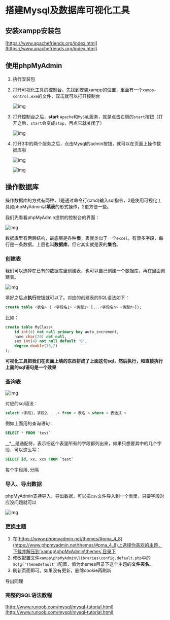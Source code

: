 # 搭建Mysql及数据库可视化工具

## 安装xampp安装包

[https://www.apachefriends.org/index.html](https://www.apachefriends.org/index.html)

## 使用phpMyAdmin

1. 执行安装包
2. 打开可视化工具的控制台。先找到安装xampp的位置，里面有一个`xampp-control.exe`的文件，双击就可以打开控制台

    ![img](F:\private\lesson\python_lessson_for_gf\python_lessons\cources\20190106\img\controll.png)

3. 打开控制台之后，**start** `Apache`和`MySQL`服务，就是点击右侧的`start`按钮（打开之后，`start`会变成`stop`，再点它就关闭了）

    ![img](F:\private\lesson\python_lessson_for_gf\python_lessons\cources\20190106\img\controll-panel.png)

4. 打开3中的两个服务之后，点击Mysql的admin按钮，就可以在页面上操作数据库啦

    ![img](F:\private\lesson\python_lessson_for_gf\python_lessons\cources\20190106\img\web-start.png)

    ![img](F:\private\lesson\python_lessson_for_gf\python_lessons\cources\20190106\img\web-panel.png)

## 操作数据库

操作数据库的方式有两种，1是通过命令行(cmd)输入sql指令，2是使用可视化工具如phpMyAdmin以**填表**的形式操作，2更方便一些。

我们先看看phpMyAdmin提供的控制台的界面：

![img](F:\private\lesson\python_lessson_for_gf\python_lessons\cources\20190106\img\interface.png)

数据库里有两层结构，最底层是各种**表**，表就类似于一个`excel`，有很多字段，每行是一条数据。上层也叫**数据库**，但它其实就是表的**集合**。

### 创建表

我们可以选择在已有的数据库里创建表，也可以自己创建一个数据库，再在里面创建表。

![img](F:\private\lesson\python_lessson_for_gf\python_lessons\cources\20190106\img\createtable.png)

填好之后点**执行**按钮就可以了。对应的创建表的SQL语法如下：

```sql
create table <表名> ( <字段名1> <类型1> [,..<字段名n> <类型n>]);
```

比如：

```sql
create table MyClass(
    id int(4) not null primary key auto_increment,
    name char(20) not null,
    sex int(4) not null default '0',
    degree double(16,2)
);
```

**可视化工具把我们在页面上填的东西拼成了上面这句sql，然后执行，和直接执行上面的sql语句是一个效果**

### 查询表

![img](F:\private\lesson\python_lessson_for_gf\python_lessons\cources\20190106\img\selecttable.png)

对应的sql语法：

```sql
select <字段1，字段2，...> from < 表名 > where < 表达式 >
```

例如上面用的查询语句：

```sql
SELECT * FROM `test`
```

__*__是通配符，表示把这个表里所有的字段都列出来，如果只想要其中的几个字段，可以这么写：

```sql
SELECT id, xx, xxx FROM `test`
```

每个字段用`,`分隔

### 导入、导出数据

phpMyAdmin支持导入、导出数据，可以把`csv`文件导入到一个表里，只要字段对应没问题就可以

![img](F:\private\lesson\python_lessson_for_gf\python_lessons\cources\20190106\img\import.png)

### 更换主题

1. 在[https://www.phpmyadmin.net/themes/#pma_4_8](https://www.phpmyadmin.net/themes/#pma_4_8)上选择你喜欢的主题，下载并解压到`xampp\phpMyAdmin\themes`目录下
2. 修改配置文件`xampp\phpMyAdmin\libraries\config.default.php`中的`$cfg['ThemeDefault']`配置，值为themes目录下这个主题的**文件夹名**。
3. 刷新页面即可。如果没有更新，删除cookie再刷新

导出同理

### 完整的SQL语法教程

[http://www.runoob.com/mysql/mysql-tutorial.html](http://www.runoob.com/mysql/mysql-tutorial.html)